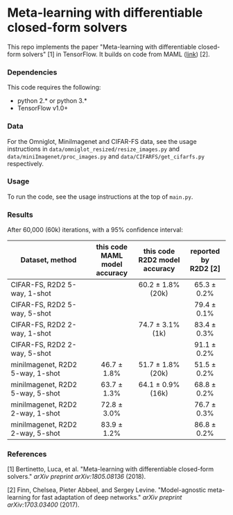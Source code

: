 # Meta-learning with differentiable closed-form solvers

This repo implements the paper "Meta-learning with differentiable closed-form solvers" [1] in TensorFlow. It builds on code from MAML ([link](https://github.com/cbfinn/maml)) [2].

### Dependencies
This code requires the following:
* python 2.\* or python 3.\*
* TensorFlow v1.0+

### Data
For the Omniglot, MiniImagenet and CIFAR-FS data, see the usage instructions in `data/omniglot_resized/resize_images.py` and `data/miniImagenet/proc_images.py` and `data/CIFARFS/get_cifarfs.py` respectively.

### Usage
To run the code, see the usage instructions at the top of `main.py`.

### Results

After 60,000 (60k) iterations, with a 95% confidence interval:

| Dataset, method | this code<br />MAML model<br />accuracy | this code<br />R2D2 model<br />accuracy | reported by<br /> R2D2 [2] |
| ------------- | :---------------------: | :-----------: | :-----------: |
| CIFAR-FS, R2D2 5-way, 1-shot |  | 60.2 ± 1.8% (20k) |65.3 ± 0.2% |
| CIFAR-FS, R2D2 5-way, 5-shot |              |  |79.4 ± 0.1% |
| CIFAR-FS, R2D2 2-way, 1-shot |              | 74.7 ± 3.1% (1k) |83.4 ± 0.3% |
| CIFAR-FS, R2D2 2-way, 5-shot |              | |91.1 ± 0.2% |
| miniImagenet, R2D2 5-way, 1-shot | 46.7 ± 1.8%  | 51.7 ± 1.8% (20k) | 51.5 ± 0.2%  |
| miniImagenet, R2D2 5-way, 5-shot | 63.7 ± 1.3%  | 64.1 ± 0.9% (16k) |68.8 ± 0.2%  |
| miniImagenet, R2D2 2-way, 1-shot | 72.8 ± 3.0% |  | 76.7 ± 0.3%  |
| miniImagenet, R2D2 2-way, 5-shot | 83.9 ± 1.2% |  | 86.8 ± 0.2%  |

### References

[1] Bertinetto, Luca, et al. "Meta-learning with differentiable closed-form solvers." *arXiv preprint arXiv:1805.08136* (2018).

[2] Finn, Chelsea, Pieter Abbeel, and Sergey Levine. "Model-agnostic meta-learning for fast adaptation of deep networks." *arXiv preprint arXiv:1703.03400* (2017).
